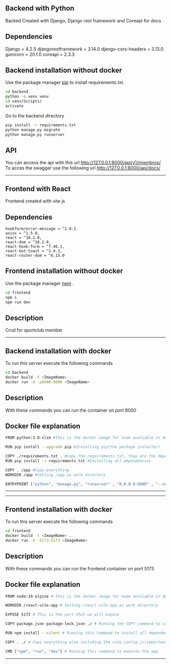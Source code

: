 ## Backend with Python

Backed Created with Django, Django rest framework and Coreapi for docs

## Dependencies

Django = 4.2.5
djangorestframework = 3.14.0
django-cors-headers = 3.13.0
gunicorn = 20.1.0
coreapi = 2.3.3

## Backend installation without docker

Use the package manager [pip](https://pip.pypa.io/en/stable/) to install requirements.txt.

```bash
cd backend
python -m venv venv
cd venv/Scripts/
activate
```

Go to the backend directory

```bash
pip install -r requirements.txt
python manage.py migrate
python manage.py runserver
```

## API

You can access the api with this url http://127.0.0.1:8000/api/v1/miembros/
To acces the swagger use the following url http://127.0.0.1:8000/api/docs/

---

## Frontend with React

Frontend created with vite js

## Dependencies

    hookform/error-message = ^2.0.1.
    axios = ^1.5.0,
    react = ^18.2.0,
    react-dom = ^18.2.0,
    react-hook-form = ^7.46.1,
    react-hot-toast = ^2.4.1,
    react-router-dom = ^6.15.0

## Frontend installation without docker

Use the package manager [npm](https://docs.npmjs.com/downloading-and-installing-node-js-and-npm) .

```bash
cd frontend
npm i
npm run dev
```

## Description

Crud for sportclub member

---

## Backend installation with docker

To run this server execute the following commands

```bash
cd backend
docker build -t <ImageName> .
docker run -d -p8080:8000 <ImageName>
```

## Description

With these commands you can run the container on port 8000

## Docker file explanation

```bash
FROM python:3.8-slim #This is the docker image for node avaliable in dockerhub

RUN pip install --upgrade pip #Installing pip(the package installer)

COPY ./requirements.txt . #Copy the requirements.txt, they are the dependencies of the backend project
RUN pip install -r requirements.txt #Installing all dependencies

COPY . /app #Copy everything
WORKDIR /app #Setting /app as work directory

ENTRYPOINT ["python", "manage.py", "runserver" , "0.0.0.0:8000" , "--noreload"] #Running the django server in the port 8000
```

---

---

## Frontend installation with docker

To run this server execute the following commands

```bash
cd frontend
docker build -t <ImageName> .
docker run -d -5173:5173 <ImageName>
```

## Description

With these commands you can run the frontend container on port 5173

## Docker file explanation

```bash
FROM node:18-alpine # This is the docker image for node avaliable in dockerhub

WORKDIR /react-vite-app # Setting /react-vite-app as work directory

EXPOSE 5173 # This is the port that we will expose

COPY package.json package-lock.json ./ # Running the COPY command to copy the package.json and package-lock.json to the workdir

RUN npm install --silent # Running this tommand to install all dependencies

COPY . ./ # Copy everything else including the vite.config.js(important)

CMD ["npm", "run", "dev"] # Running this command to execute the app
```

---
